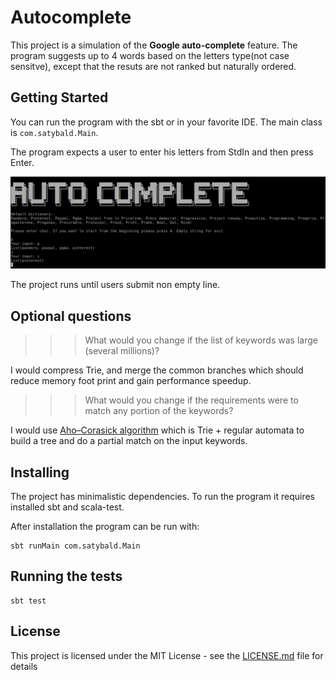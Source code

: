 # Autocomplete

This project is a simulation of the **Google auto-complete** feature. The program suggests up to 4 words based on the letters type(not case sensitve), except that the resuts are not ranked but naturally ordered.

## Getting Started
You can run the program with the sbt or in your favorite IDE. The main class is `com.satybald.Main`.

The program expects a user to enter his letters from StdIn and then press Enter.

![AutoComplete](auto-complete.png)

The project runs until users submit non empty line.

## Optional questions
>>> What would you change if the list of keywords was large (several millions)?

I would compress Trie, and merge the common branches which should reduce memory foot print and gain performance speedup.

>>> What would you change if the requirements were to match any portion of the keywords?

I would use [Aho–Corasick algorithm](https://en.wikipedia.org/wiki/Aho%E2%80%93Corasick_algorithm) which is Trie + regular automata to build a tree and do a partial match on the input keywords.

## Installing
The project has minimalistic dependencies. To run the program it requires installed sbt and scala-test.

After installation the program can be run with:
```
sbt runMain com.satybald.Main
```

## Running the tests
```
sbt test
```

## License
This project is licensed under the MIT License - see the [LICENSE.md](LICENSE.md) file for details